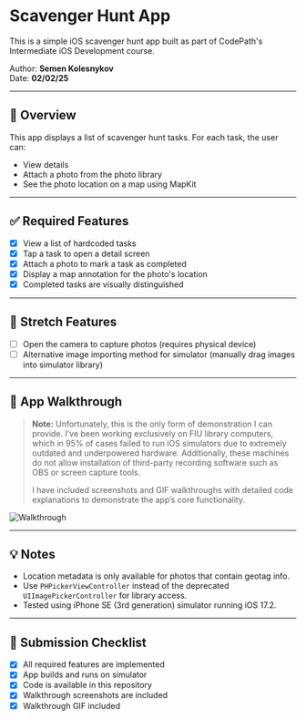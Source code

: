 # Scavenger Hunt App

This is a simple iOS scavenger hunt app built as part of CodePath's Intermediate iOS Development course.

Author: **Semen Kolesnykov**  
Date: **02/02/25**

---

## 📱 Overview

This app displays a list of scavenger hunt tasks. For each task, the user can:
- View details
- Attach a photo from the photo library
- See the photo location on a map using MapKit

---

## ✅ Required Features

- [x] View a list of hardcoded tasks
- [x] Tap a task to open a detail screen
- [x] Attach a photo to mark a task as completed
- [x] Display a map annotation for the photo's location
- [x] Completed tasks are visually distinguished

---

## 🌟 Stretch Features

- [ ] Open the camera to capture photos (requires physical device)
- [ ] Alternative image importing method for simulator (manually drag images into simulator library)

---

## 🎥 App Walkthrough

> **Note:** Unfortunately, this is the only form of demonstration I can provide. I’ve been working exclusively on FIU library computers, which in 95% of cases failed to run iOS simulators due to extremely outdated and underpowered hardware. Additionally, these machines do not allow installation of third-party recording software such as OBS or screen capture tools.  
>  
> I have included screenshots and GIF walkthroughs with detailed code explanations to demonstrate the app’s core functionality.

![Walkthrough](scavangerHunt.gif)

---

## 💡 Notes

- Location metadata is only available for photos that contain geotag info.
- Use `PHPickerViewController` instead of the deprecated `UIImagePickerController` for library access.
- Tested using iPhone SE (3rd generation) simulator running iOS 17.2.

---

## 🔗 Submission Checklist

- [x] All required features are implemented
- [x] App builds and runs on simulator
- [x] Code is available in this repository
- [x] Walkthrough screenshots are included
- [x] Walkthrough GIF included